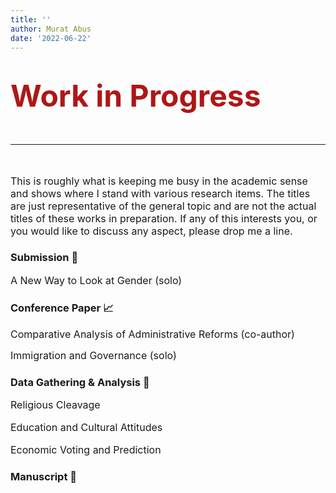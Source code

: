 ```yaml
---
title: ''
author: Murat Abus
date: '2022-06-22'
---
```


<font size="7"><h1 style="color:#ae1717;">Work in Progress</h1>
<hr/> </font>
<font size="3">This is roughly what is keeping me busy in the academic sense and shows where I stand with various research items. The titles are just representative of the general topic and are not the actual titles of these works in preparation. If any of this interests you, or you would like to discuss any aspect, please drop me a line.  </font>

### Submission :bookmark_tabs:

<font size="3">A New Way to Look at Gender (solo) </font>

### Conference Paper :chart_with_upwards_trend:

<font size="3">
Comparative Analysis of Administrative Reforms (co-author)

Immigration and Governance (solo)
</font>

### Data Gathering & Analysis :floppy_disk:

<font size="3">
Religious Cleavage                                                                                           
                                                                       
Education and Cultural Attitudes
                                                                                                                                                                          
Economic Voting and Prediction
</font>
 
### Manuscript :book:





